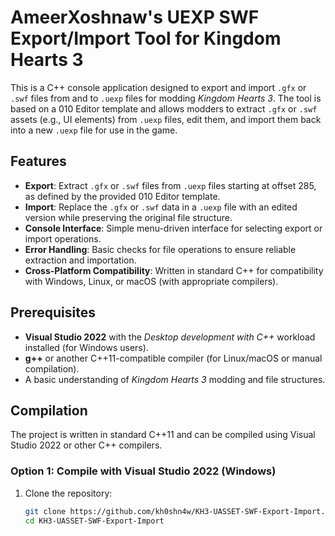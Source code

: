 # AmeerXoshnaw's UEXP SWF Export/Import Tool for Kingdom Hearts 3

This is a C++ console application designed to export and import `.gfx` or `.swf` files from and to `.uexp` files for modding *Kingdom Hearts 3*. The tool is based on a 010 Editor template and allows modders to extract `.gfx` or `.swf` assets (e.g., UI elements) from `.uexp` files, edit them, and import them back into a new `.uexp` file for use in the game.

## Features
- **Export**: Extract `.gfx` or `.swf` files from `.uexp` files starting at offset 285, as defined by the provided 010 Editor template.
- **Import**: Replace the `.gfx` or `.swf` data in a `.uexp` file with an edited version while preserving the original file structure.
- **Console Interface**: Simple menu-driven interface for selecting export or import operations.
- **Error Handling**: Basic checks for file operations to ensure reliable extraction and importation.
- **Cross-Platform Compatibility**: Written in standard C++ for compatibility with Windows, Linux, or macOS (with appropriate compilers).

## Prerequisites
- **Visual Studio 2022** with the *Desktop development with C++* workload installed (for Windows users).
- **g++** or another C++11-compatible compiler (for Linux/macOS or manual compilation).
- A basic understanding of *Kingdom Hearts 3* modding and file structures.

## Compilation
The project is written in standard C++11 and can be compiled using Visual Studio 2022 or other C++ compilers.

### Option 1: Compile with Visual Studio 2022 (Windows)
1. Clone the repository:
   ```bash
   git clone https://github.com/kh0shn4w/KH3-UASSET-SWF-Export-Import.git
   cd KH3-UASSET-SWF-Export-Import
